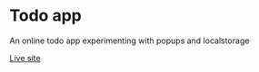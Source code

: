 # Todo app

An online todo app experimenting with popups and localstorage

[Live site](https://www.allank.ee/todo/index.html)
